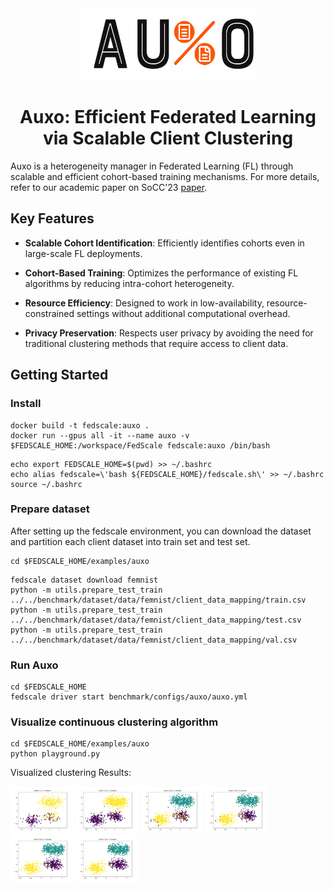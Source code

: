  

<div align="center">
<picture>
  <img alt="Auxo logo" width="55%" src="fig/auxo.png">
</picture> 
<h1>Auxo: Efficient Federated Learning via Scalable Client Clustering</h1>

</div>

Auxo is a heterogeneity manager in Federated Learning (FL) through scalable and efficient cohort-based training mechanisms.
For more details, refer to our academic paper on SoCC'23 [paper](https://arxiv.org/abs/2210.16656).


## Key Features

- **Scalable Cohort Identification**: Efficiently identifies cohorts even in large-scale FL deployments.
  
- **Cohort-Based Training**: Optimizes the performance of existing FL algorithms by reducing intra-cohort heterogeneity.

- **Resource Efficiency**: Designed to work in low-availability, resource-constrained settings without additional computational overhead.

- **Privacy Preservation**: Respects user privacy by avoiding the need for traditional clustering methods that require access to client data.


## Getting Started
### Install
```commandline  
docker build -t fedscale:auxo .
docker run --gpus all -it --name auxo -v $FEDSCALE_HOME:/workspace/FedScale fedscale:auxo /bin/bash
```

```
echo export FEDSCALE_HOME=$(pwd) >> ~/.bashrc
echo alias fedscale=\'bash ${FEDSCALE_HOME}/fedscale.sh\' >> ~/.bashrc
source ~/.bashrc
```

### Prepare dataset
After setting up the fedscale environment, you can download the dataset and partition each client dataset into train set and test set.

```commandline
cd $FEDSCALE_HOME/examples/auxo
```

```
fedscale dataset download femnist
python -m utils.prepare_test_train ../../benchmark/dataset/data/femnist/client_data_mapping/train.csv
python -m utils.prepare_test_train ../../benchmark/dataset/data/femnist/client_data_mapping/test.csv
python -m utils.prepare_test_train ../../benchmark/dataset/data/femnist/client_data_mapping/val.csv
```
### Run Auxo
```
cd $FEDSCALE_HOME
fedscale driver start benchmark/configs/auxo/auxo.yml 
```

### Visualize continuous clustering algorithm
```commandline
cd $FEDSCALE_HOME/examples/auxo
python playground.py
```
Visualized clustering Results: 

 <p float="left">
  <img src="fig/epoch_14.png" width="100" />
  <img src="fig/epoch_100.png" width="100" /> 
  <img src="fig/epoch_224.png" width="100" />
  <img src="fig/epoch_300.png" width="100" /> 
  <img src="fig/epoch_500.png" width="100" /> 
  <img src="fig/epoch_700.png" width="100" /> 
</p>

 